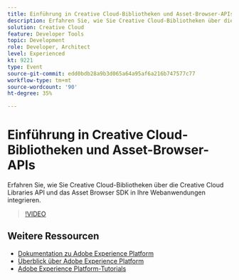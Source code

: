 ```yaml
---
title: Einführung in Creative Cloud-Bibliotheken und Asset-Browser-APIs
description: Erfahren Sie, wie Sie Creative Cloud-Bibliotheken über die Creative Cloud Libraries API und das Asset Browser SDK in Ihre Webanwendungen integrieren.
solution: Creative Cloud
feature: Developer Tools
topic: Development
role: Developer, Architect
level: Experienced
kt: 9221
type: Event
source-git-commit: edd0bdb28a9b3d065a64a95af6a216b747577c77
workflow-type: tm+mt
source-wordcount: '90'
ht-degree: 35%

---
```


# Einführung in Creative Cloud-Bibliotheken und Asset-Browser-APIs

Erfahren Sie, wie Sie Creative Cloud-Bibliotheken über die Creative Cloud Libraries API und das Asset Browser SDK in Ihre Webanwendungen integrieren.

>[!VIDEO](https://video.tv.adobe.com/v/337592/?quality=12&learn=on&hidetitle=true)

## Weitere Ressourcen

- [Dokumentation zu Adobe Experience Platform](https://experienceleague.adobe.com/docs/experience-platform.html?lang=de)
- [Überblick über Adobe Experience Platform](https://experienceleague.adobe.com/docs/experience-platform/landing/home.html?lang=de)
- [Adobe Experience Platform-Tutorials](https://experienceleague.adobe.com/docs/platform-learn/tutorials/overview.html?lang=de)
